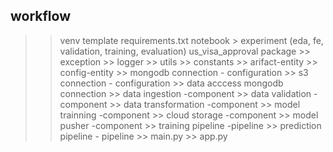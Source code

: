 ## workflow
>> venv
>> template 
>> requirements.txt
>> notebook > experiment (eda, fe, validation, training, evaluation)
>> us_visa_approval package
    >> exception
    >> logger
    >> utils
    >> constants 
    >> arifact-entity
    >> config-entity
    >> mongodb connection - configuration
    >> s3 connection - configuration
    >> data acccess mongodb connection
    >> data ingestion -component
    >> data validation -component
    >> data transformation -component
    >> model trainning -component
    >> cloud storage -component
    >> model pusher -component
    >> training pipeline -pipeline
    >> prediction pipeline - pipeline
    >> main.py
    >> app.py